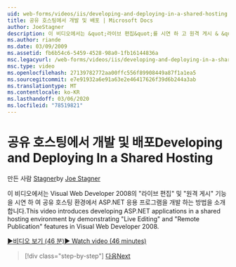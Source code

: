 ```yaml
---
uid: web-forms/videos/iis/developing-and-deploying-in-a-shared-hosting
title: 공유 호스팅에서 개발 및 배포 | Microsoft Docs
author: JoeStagner
description: 이 비디오에서는 &quot;라이브 편집&quot;를 시연 하 고 원격 게시 & &quot;하 여 공유 호스팅 환경에서 ASP.NET 응용 프로그램을 개발 하는 방법을 소개 합니다.
ms.author: riande
ms.date: 03/09/2009
ms.assetid: fb6b54c6-5459-4528-98a0-1fb16144836a
msc.legacyurl: /web-forms/videos/iis/developing-and-deploying-in-a-shared-hosting
msc.type: video
ms.openlocfilehash: 27139782772aa00ffc556f89908449a87f1a1ea5
ms.sourcegitcommit: e7e91932a6e91a63e2e46417626f39d6b244a3ab
ms.translationtype: MT
ms.contentlocale: ko-KR
ms.lasthandoff: 03/06/2020
ms.locfileid: "78519821"
---
```

# <a name="developing-and-deploying-in-a-shared-hosting"></a><span data-ttu-id="38552-103">공유 호스팅에서 개발 및 배포</span><span class="sxs-lookup"><span data-stu-id="38552-103">Developing and Deploying In a Shared Hosting</span></span>

<span data-ttu-id="38552-104">만든 사람 [Stagner](https://github.com/JoeStagner)</span><span class="sxs-lookup"><span data-stu-id="38552-104">by [Joe Stagner](https://github.com/JoeStagner)</span></span>

<span data-ttu-id="38552-105">이 비디오에서는 Visual Web Developer 2008의 "라이브 편집" 및 "원격 게시" 기능을 시연 하 여 공유 호스팅 환경에서 ASP.NET 응용 프로그램을 개발 하는 방법을 소개 합니다.</span><span class="sxs-lookup"><span data-stu-id="38552-105">This video introduces developing ASP.NET applications in a shared hosting environment by demonstrating "Live Editing" and "Remote Publication" features in Visual Web Developer 2008.</span></span>

[<span data-ttu-id="38552-106">&#9654;비디오 보기 (46 분)</span><span class="sxs-lookup"><span data-stu-id="38552-106">&#9654; Watch video (46 minutes)</span></span>](https://channel9.msdn.com/Blogs/ASP-NET-Site-Videos/developing-and-deploying-in-a-shared-hosting)

> [!div class="step-by-step"]
> [<span data-ttu-id="38552-107">다음</span><span class="sxs-lookup"><span data-stu-id="38552-107">Next</span></span>](working-with-iis7-deligated-admin.md)

